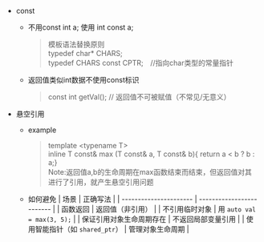 
- const
  - 不用const int a; 使用 int const a;
    > 模板语法替换原则  
    > typedef char* CHARS;  
    > typedef CHARS const CPTR;　//指向char类型的常量指针


  -  返回值类似int数据不使用const标识
     > const int getVal();  // 返回值不可被赋值（不常见/无意义）



- 悬空引用
  - example
    > template \<typename T>  
        inline T const& max (T const& a, T const& b){ return a < b ? b : a;}  
        Note:返回值a,b的生命周期在max函数结束而结束，但返回值对其进行了引用，就产生悬空引用问题
    >

  - 如何避免
    | 场景                     | 正确写法                      |
    | ---------------------- | ------------------------- |
    | 函数返回                   | 返回值（非引用）                  |
    | 不引用临时对象                | 用 `auto val = max(3, 5);` |
    | 保证引用对象生命周期存在           | 不返回局部变量引用                 |
    | 使用智能指针（如 `shared_ptr`） | 管理对象生命周期                  |
